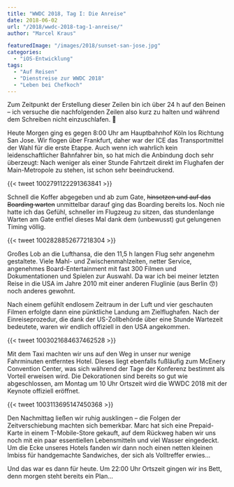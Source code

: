 ```yaml
---
title: "WWDC 2018, Tag I: Die Anreise"
date: 2018-06-02
url: "/2018/wwdc-2018-tag-1-anreise/"
author: "Marcel Kraus"

featuredImage: "/images/2018/sunset-san-jose.jpg"
categories:
  - "iOS-Entwicklung"
tags:
  - "Auf Reisen"
  - "Dienstreise zur WWDC 2018"
  - "Leben bei Chefkoch"
---
```


Zum Zeitpunkt der Erstellung dieser Zeilen bin ich über 24 h auf den Beinen – ich versuche die nachfolgenden Zeilen also kurz zu halten und während dem Schreiben nicht einzuschlafen. 😬

Heute Morgen ging es gegen 8:00 Uhr am Hauptbahnhof Köln los Richtung San Jose. Wir flogen über Frankfurt, daher war der ICE das Transportmittel der Wahl für die erste Etappe. Auch wenn ich wahrlich kein leidenschaftlicher Bahnfahrer bin, so hat mich die Anbindung doch sehr überzeugt: Nach weniger als einer Stunde Fahrtzeit direkt im Flughafen der Main-Metropole zu stehen, ist schon sehr beeindruckend.

{{< tweet 1002791122291363841 >}}

<!--more-->

Schnell die Koffer abgegeben und ab zum Gate, ~~hinsetzen und auf das Boarding warten~~ unmittelbar darauf ging das Boarding bereits los. Noch nie hatte ich das Gefühl, schneller im Flugzeug zu sitzen, das stundenlange Warten am Gate entfiel dieses Mal dank dem (unbewusst) gut gelungenen Timing völlig.

{{< tweet 1002828852677218304 >}}

Großes Lob an die Lufthansa, die den 11,5 h langen Flug sehr angenehm gestaltete. Viele Mahl- und Zwischenmahlzeiten, netter Service, angenehmes Board-Entertainment mit fast 300 Filmen und Dokumentationen und Spielen zur Auswahl. Da war ich bei meiner letzten Reise in die USA im Jahre 2010 mit einer anderen Fluglinie (aus Berlin 😙) noch anderes gewohnt.

Nach einem gefühlt endlosem Zeitraum in der Luft und vier geschauten Filmen erfolgte dann eine pünktliche Landung am Zielflughafen. Nach der Einreiseprozedur, die dank der US-Zollbehörde über eine Stunde Wartezeit bedeutete, waren wir endlich offiziell in den USA angekommen.

{{< tweet 1003021684637462528 >}}

Mit dem Taxi machten wir uns auf den Weg in unser nur wenige Fahrminuten entferntes Hotel. Dieses liegt ebenfalls fußläufig zum McEnery Convention Center, was sich während der Tage der Konferenz bestimmt als Vorteil erweisen wird. Die Dekorationen sind bereits so gut wie abgeschlossen, am Montag um 10 Uhr Ortszeit wird die WWDC 2018 mit der Keynote offiziell eröffnet.

{{< tweet 1003113695147450368 >}}

Den Nachmittag ließen wir ruhig ausklingen – die Folgen der Zeitverschiebung machten sich bemerkbar. Marc hat sich eine Prepaid-Karte in einem T-Mobile-Store gekauft, auf dem Rückweg haben wir uns noch mit ein paar essentiellen Lebensmitteln und viel Wasser eingedeckt. Um die Ecke unseres Hotels fanden wir dann noch einen netten kleinen Imbiss für handgemachte Sandwiches, der sich als Volltreffer erwies…

Und das war es dann für heute. Um 22:00 Uhr Ortszeit gingen wir ins Bett, denn morgen steht bereits ein Plan…
